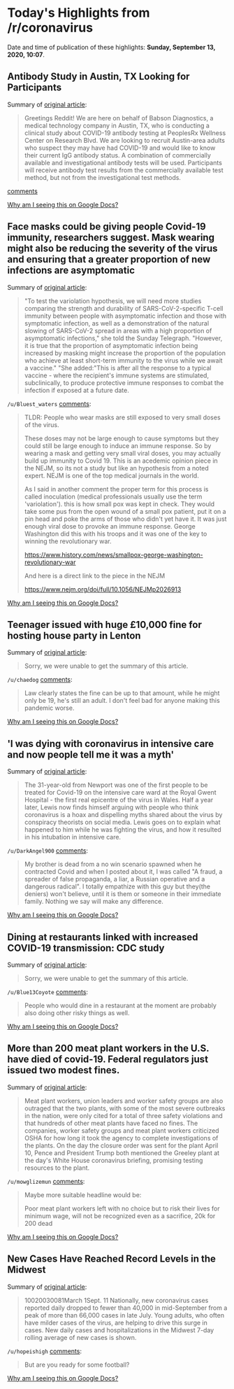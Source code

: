 # Today's Highlights from /r/coronavirus

Date and time of publication of these highlights: **Sunday, September 13, 2020, 10:07**.

## Antibody Study in Austin, TX Looking for Participants

Summary of [original article](https://www.reddit.com/r/Coronavirus/comments/irysr8/antibody_study_in_austin_tx_looking_for/):

> Greetings Reddit! We are here on behalf of Babson Diagnostics, a medical technology company in Austin, TX, who is conducting a clinical study about COVID-19 antibody testing at PeoplesRx Wellness Center on Research Blvd. We are looking to recruit Austin-area adults who suspect they may have had COVID-19 and would like to know their current IgG antibody status. A combination of commercially available and investigational antibody tests will be used. Participants will receive antibody test results from the commercially available test method, but not from the investigational test methods.

[comments](https://www.reddit.com/r/Coronavirus/comments/irysr8/antibody_study_in_austin_tx_looking_for/)

[Why am I seeing this on Google Docs?](https://docs.google.com/document/d/1Dc6We63vOXIZsc0op-Bt4abqkYjXzOigalQqFxmvvbM/edit?usp=sharing)

## Face masks could be giving people Covid-19 immunity, researchers suggest. Mask wearing might also be reducing the severity of the virus and ensuring that a greater proportion of new infections are asymptomatic

Summary of [original article](https://www.telegraph.co.uk/global-health/science-and-disease/face-masks-could-giving-people-covid-19-immunity-researchers/?li_source=LI&li_medium=liftigniter-rhr):

> "To test the variolation hypothesis, we will need more studies comparing the strength and durability of SARS-CoV-2-specific T-cell immunity between people with asymptomatic infection and those with symptomatic infection, as well as a demonstration of the natural slowing of SARS-CoV-2 spread in areas with a high proportion of asymptomatic infections," she told the Sunday Telegraph. "However, it is true that the proportion of asymptomatic infection being increased by masking might increase the proportion of the population who achieve at least short-term immunity to the virus while we await a vaccine." "She added:"This is after all the response to a typical vaccine - where the recipient's immune systems are stimulated, subclinically, to produce protective immune responses to combat the infection if exposed at a future date.

`/u/Bluest_waters` [comments](https://www.reddit.com/r/Coronavirus/comments/irpgye/face_masks_could_be_giving_people_covid19/):

> TLDR: People who wear masks are still exposed to very small doses of the virus.
> 
> These doses may not be large enough to cause symptoms but they could still be large enough to induce an immune response. So by wearing a mask and getting very small viral doses, you may actually build up immunity to Covid 19. This is an acedemic opinion piece in the NEJM, so its not a study but like an hypothesis from a noted expert. NEJM is one of the top medical journals in the world. 
> 
> As I said in another comment the proper term for this process is called inoculation (medical professionals usually use the term 'variolation'). this is how small pox was kept in check. They would take some pus from the open wound of a small pox patient, put it on a pin head and poke the arms of those who didn't yet have it. It was just enough viral dose to provoke an immune response. George Washington did this with his troops and it was one of the key to winning the revolutionary war.
> 
> https://www.history.com/news/smallpox-george-washington-revolutionary-war
> 
> And here is a direct link to the piece in the NEJM 
> 
> https://www.nejm.org/doi/full/10.1056/NEJMp2026913

[Why am I seeing this on Google Docs?](https://docs.google.com/document/d/1Dc6We63vOXIZsc0op-Bt4abqkYjXzOigalQqFxmvvbM/edit?usp=sharing)

## Teenager issued with huge £10,000 fine for hosting house party in Lenton

Summary of [original article](https://www.nottinghampost.com/news/nottingham-news/teenager-issued-huge-10000-fine-4510501.amp?__twitter_impression=true):

> Sorry, we were unable to get the summary of this article.

`/u/chaedog` [comments](https://www.reddit.com/r/Coronavirus/comments/irxfvx/teenager_issued_with_huge_10000_fine_for_hosting/):

> Law clearly states the fine can be up to that amount,  while he might only be 19, he's still an adult. I don't feel bad for anyone making this pandemic worse.

[Why am I seeing this on Google Docs?](https://docs.google.com/document/d/1Dc6We63vOXIZsc0op-Bt4abqkYjXzOigalQqFxmvvbM/edit?usp=sharing)

## 'I was dying with coronavirus in intensive care and now people tell me it was a myth'

Summary of [original article](https://www.msn.com/en-gb/health/familyhealth/i-was-dying-with-coronavirus-in-intensive-care-and-now-people-tell-me-it-was-a-myth/ar-BB18Yd9n):

> The 31-year-old from Newport was one of the first people to be treated for Covid-19 on the intensive care ward at the Royal Gwent Hospital - the first real epicentre of the virus in Wales. Half a year later, Lewis now finds himself arguing with people who think coronavirus is a hoax and dispelling myths shared about the virus by conspiracy theorists on social media. Lewis goes on to explain what happened to him while he was fighting the virus, and how it resulted in his intubation in intensive care.

`/u/DarkAngel900` [comments](https://www.reddit.com/r/Coronavirus/comments/irtoxe/i_was_dying_with_coronavirus_in_intensive_care/):

> My brother is dead from a no win scenario spawned when he contracted Covid and when I posted about it, I was called  "A fraud, a spreader of false propaganda, a liar, a Russian operative and a dangerous radical". I totally empathize with this guy but they(the deniers) won't believe, until it is them or someone in their immediate family. Nothing we say will make any difference.

[Why am I seeing this on Google Docs?](https://docs.google.com/document/d/1Dc6We63vOXIZsc0op-Bt4abqkYjXzOigalQqFxmvvbM/edit?usp=sharing)

## Dining at restaurants linked with increased COVID-19 transmission: CDC study

Summary of [original article](https://abcnews.go.com/GMA/Food/dining-restaurants-linked-increased-covid-19-transmission-cdc/story?id=72945843):

> Sorry, we were unable to get the summary of this article.

`/u/Blue13Coyote` [comments](https://www.reddit.com/r/Coronavirus/comments/iryszq/dining_at_restaurants_linked_with_increased/):

> People who would dine in a restaurant at the moment are probably also doing other risky things as well.

[Why am I seeing this on Google Docs?](https://docs.google.com/document/d/1Dc6We63vOXIZsc0op-Bt4abqkYjXzOigalQqFxmvvbM/edit?usp=sharing)

## More than 200 meat plant workers in the U.S. have died of covid-19. Federal regulators just issued two modest fines.

Summary of [original article](https://www.washingtonpost.com/national/osha-covid-meat-plant-fines/2020/09/13/1dca3e14-f395-11ea-bc45-e5d48ab44b9f_story.html):

> Meat plant workers, union leaders and worker safety groups are also outraged that the two plants, with some of the most severe outbreaks in the nation, were only cited for a total of three safety violations and that hundreds of other meat plants have faced no fines. The companies, worker safety groups and meat plant workers criticized OSHA for how long it took the agency to complete investigations of the plants. On the day the closure order was sent for the plant April 10, Pence and President Trump both mentioned the Greeley plant at the day's White House coronavirus briefing, promising testing resources to the plant.

`/u/mowglizemun` [comments](https://www.reddit.com/r/Coronavirus/comments/is0ej9/more_than_200_meat_plant_workers_in_the_us_have/):

> Maybe more suitable headline would be:
> 
> Poor meat plant workers left with no choice but to risk their lives for minimum wage, will not be recognized even as a sacrifice, 20k for 200 dead

[Why am I seeing this on Google Docs?](https://docs.google.com/document/d/1Dc6We63vOXIZsc0op-Bt4abqkYjXzOigalQqFxmvvbM/edit?usp=sharing)

## New Cases Have Reached Record Levels in the Midwest

Summary of [original article](https://www.nytimes.com/interactive/2020/09/13/us/coronavirus-cases-midwest.html):

> 10020030081March 1Sept. 11 Nationally, new coronavirus cases reported daily dropped to fewer than 40,000 in mid-September from a peak of more than 66,000 cases in late July. Young adults, who often have milder cases of the virus, are helping to drive this surge in cases. New daily cases and hospitalizations in the Midwest 7-day rolling average of new cases is shown.

`/u/hopeishigh` [comments](https://www.reddit.com/r/Coronavirus/comments/irxzsi/new_cases_have_reached_record_levels_in_the/):

> But are you ready for some football?

[Why am I seeing this on Google Docs?](https://docs.google.com/document/d/1Dc6We63vOXIZsc0op-Bt4abqkYjXzOigalQqFxmvvbM/edit?usp=sharing)

